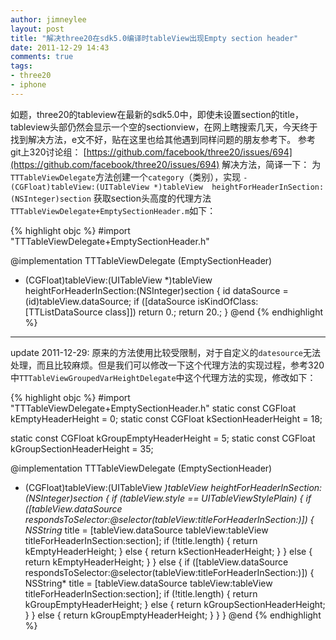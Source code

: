 ```yaml
---
author: jimneylee
layout: post
title: "解决three20在sdk5.0编译时tableView出现Empty section header"
date: 2011-12-29 14:43
comments: true
tags:
- three20
- iphone
---
```

如题，three20的tableview在最新的sdk5.0中，即使未设置section的title，tableview头部仍然会显示一个空的sectionview，在网上瞎搜索几天，今天终于找到解决方法，e文不好，贴在这里也给其他遇到同样问题的朋友参考下。
参考git上320讨论组：
[https://github.com/facebook/three20/issues/694](https://github.com/facebook/three20/issues/694)
解决方法，简译一下：
为`TTTableViewDelegate`方法创建一个`category`（类别），实现
`- (CGFloat)tableView:(UITableView *)tableView 
heightForHeaderInSection:(NSInteger)section`
获取section头高度的代理方法
`TTTableViewDelegate+EmptySectionHeader.m`如下：

{% highlight objc %}
#import "TTTableViewDelegate+EmptySectionHeader.h"
 
@implementation TTTableViewDelegate (EmptySectionHeader)
- (CGFloat)tableView:(UITableView *)tableView heightForHeaderInSection:(NSInteger)section
{
    id<TTTableViewDataSource> dataSource = (id<TTTableViewDataSource>)tableView.dataSource;
    if ([dataSource isKindOfClass:[TTListDataSource class]])
        return 0.;
    return 20.;
}
@end
{% endhighlight %}

---
update 2011-12-29:
原来的方法使用比较受限制，对于自定义的`datesource`无法处理，而且比较麻烦。但是我们可以修改一下这个代理方法的实现过程，参考320中`TTTableViewGroupedVarHeightDelegate`中这个代理方法的实现，修改如下：

{% highlight objc %}
#import "TTTableViewDelegate+EmptySectionHeader.h"
static const CGFloat kEmptyHeaderHeight = 0;
static const CGFloat kSectionHeaderHeight = 18;
 
static const CGFloat kGroupEmptyHeaderHeight = 5;
static const CGFloat kGroupSectionHeaderHeight = 35;
 
@implementation TTTableViewDelegate (EmptySectionHeader)
- (CGFloat)tableView:(UITableView *)tableView heightForHeaderInSection:(NSInteger)section
{
    if (tableView.style == UITableViewStylePlain) {
        if ([tableView.dataSource respondsToSelector:@selector(tableView:titleForHeaderInSection:)]) {
            NSString* title = [tableView.dataSource tableView:tableView titleForHeaderInSection:section];
            if (!title.length) {
                return kEmptyHeaderHeight;
            } else {
                return kSectionHeaderHeight;
            }
        }
        else {
            return kEmptyHeaderHeight;
        }
    }
    else {
        if ([tableView.dataSource respondsToSelector:@selector(tableView:titleForHeaderInSection:)]) {
            NSString* title = [tableView.dataSource tableView:tableView titleForHeaderInSection:section];
            if (!title.length) {
                return kGroupEmptyHeaderHeight;
            }
            else {
                return kGroupSectionHeaderHeight;
            }
        }
        else {
            return kGroupEmptyHeaderHeight;
        }
    }
}
@end
{% endhighlight %}